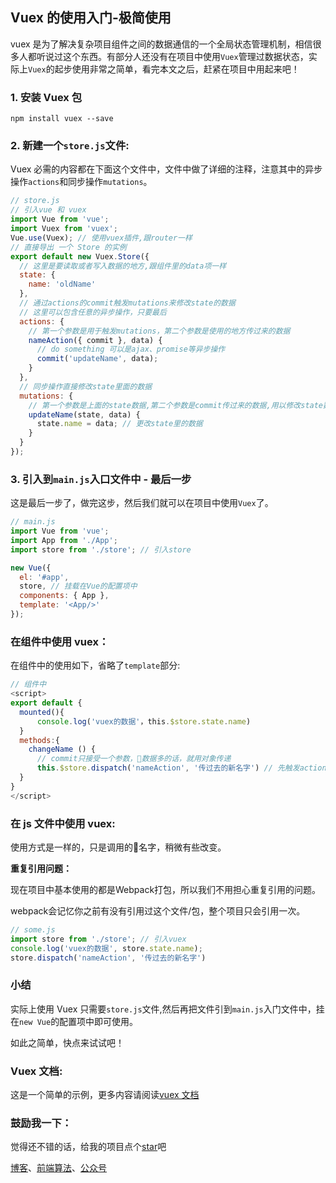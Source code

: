 ## Vuex 的使用入门-极简使用

vuex 是为了解决复杂项目组件之间的数据通信的一个全局状态管理机制，相信很多人都听说过这个东西。有部分人还没有在项目中使用`Vuex`管理过数据状态，实际上`Vuex`的起步使用非常之简单，看完本文之后，赶紧在项目中用起来吧！

### 1. 安装 Vuex 包

```
npm install vuex --save
```

### 2. 新建一个`store.js`文件:

Vuex 必需的内容都在下面这个文件中，文件中做了详细的注释，注意其中的异步操作`actions`和同步操作`mutations`。

```js
// store.js
// 引入vue 和 vuex
import Vue from 'vue';
import Vuex from 'vuex';
Vue.use(Vuex); // 使用vuex插件,跟router一样
// 直接导出 一个 Store 的实例
export default new Vuex.Store({
  // 这里是要读取或者写入数据的地方,跟组件里的data项一样
  state: {
    name: 'oldName'
  },
  // 通过actions的commit触发mutations来修改state的数据
  // 这里可以包含任意的异步操作，只要最后
  actions: {
    // 第一个参数是用于触发mutations，第二个参数是使用的地方传过来的数据
    nameAction({ commit }, data) {
      // do something 可以是ajax、promise等异步操作
      commit('updateName', data);
    }
  },
  // 同步操作直接修改state里面的数据
  mutations: {
    // 第一个参数是上面的state数据,第二个参数是commit传过来的数据,用以修改state数据。
    updateName(state, data) {
      state.name = data; // 更改state里的数据
    }
  }
});
```

### 3. 引入到`main.js`入口文件中 - 最后一步

这是最后一步了，做完这步，然后我们就可以在项目中使用`Vuex`了。

```js
// main.js
import Vue from 'vue';
import App from './App';
import store from './store'; // 引入store

new Vue({
  el: '#app',
  store, // 挂载在Vue的配置项中
  components: { App },
  template: '<App/>'
});
```

### 在组件中使用 vuex：

在组件中的使用如下，省略了`template`部分:

```js
// 组件中
<script>
export default {
  mounted(){
      console.log('vuex的数据'，this.$store.state.name)
  }
  methods:{
    changeName () {
      // commit只接受一个参数，数据多的话，就用对象传递
      this.$store.dispatch('nameAction', '传过去的新名字') // 先触发actions，再由commit触发mutations来修改数据
  }
}
</script>
```

### 在 js 文件中使用 vuex:

使用方式是一样的，只是调用的名字，稍微有些改变。

**重复引用问题：**

现在项目中基本使用的都是Webpack打包，所以我们不用担心重复引用的问题。

webpack会记忆你之前有没有引用过这个文件/包，整个项目只会引用一次。

```js
// some.js
import store from './store'; // 引入vuex
console.log('vuex的数据', store.state.name);
store.dispatch('nameAction', '传过去的新名字')
```

### 小结

实际上使用 Vuex 只需要`store.js`文件,然后再把文件引到`main.js`入门文件中，挂在`new Vue`的配置项中即可使用。

如此之简单，快点来试试吧！

### Vuex 文档:

这是一个简单的示例，更多内容请阅读[vuex 文档](https://vuex.vuejs.org/zh/)

### 鼓励我一下：

觉得还不错的话，给我的项目点个[star](https://github.com/OBKoro1/Brush_algorithm)吧

[博客](http://obkoro1.com/)、[前端算法](https://github.com/OBKoro1/Brush_algorithm)、[公众号](https://github.com/OBKoro1/articleImg_src/blob/master/juejin/1631b6f52f7e7015.jpeg?raw=true)

